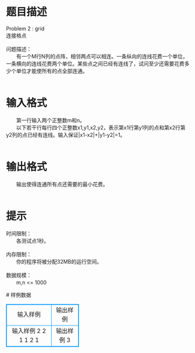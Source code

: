 # 

 
 # 题目描述 
<p>
Problem 2 : grid<br>连接格点<br><br>问题描述：<br>　　有一个M行N列的点阵，相邻两点可以相连。一条纵向的连线花费一个单位，一条横向的连线花费两个单位。某些点之间已经有连线了，试问至少还需要花费多少个单位才能使所有的点全部连通。<br><br></p> 

 
 # 输入格式 
<p>
　　第一行输入两个正整数m和n。<br>　　以下若干行每行四个正整数x1,y1,x2,y2，表示第x1行第y1列的点和第x2行第y2列的点已经有连线。输入保证|x1-x2|+|y1-y2|=1。<br><br></p> 

 
 # 输出格式 
<p>
　　输出使得连通所有点还需要的最小花费。<br><br></p> 

 
 # 提示 
<p>
时间限制：<br>　　各测试点1秒。<br><br>内存限制：<br>　　你的程序将被分配32MB的运行空间。<br><br>数据规模：<br>　　m,n <= 1000</p> 
# 样例数据
<style>
        table,table tr th, table tr td { border:1px solid #0094ff; }
        table { width: 200px; min-height: 25px; line-height: 25px; text-align: center; border-collapse: collapse;}   
    </style>
<table>
	<tr>
		<td>输入样例</td>
		<td>输出样例</td>
	</tr>
<tr><td>输入样例
2 2
1 1 2 1

</td><td>输出样例
3
</td></tr></table>

